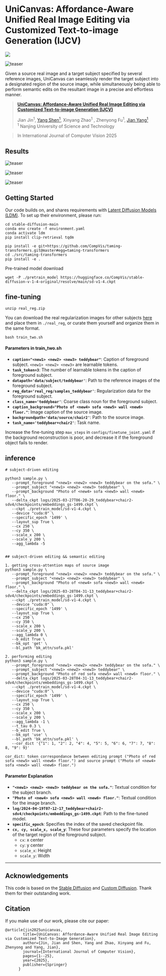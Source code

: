 # UniCanvas: Affordance-Aware Unified Real Image Editing via Customized Text-to-image Generation (IJCV)

<a href="https://jinjianrick.github.io/unicanvas/"><img src="https://img.shields.io/static/v1?label=Project&message=Website&color=blue"></a>

![teaser](pics/teaser.png)

Given a source real image and a target subject specified by several reference images, UniCanvas can seamlessly render the target subject into a designated region of the source image, while simultaneously being able to perform semantic edits on the resultant image in a precise and effortless manner.

> <a href="https://jinjianrick.github.io/unicanvas/">**UniCanvas: Affordance-Aware Unified Real Image Editing via Customized Text-to-image Generation (IJCV)**</a>
>
>   Jian Jin<sup>1</sup></a>,
    <a href="https://scholar.google.com.hk/citations?hl=zh-CN&user=Kz1lGgoAAAAJ">Yang Shen<sup>1</sup></a>, 
    Xinyang Zhao<sup>1</sup> </a>, 
    Zhenyong Fu<sup>1</sup></a>, 
    <a href="https://scholar.google.com.hk/citations?hl=zh-CN&user=6CIDtZQAAAAJ">Jian Yang<sup>1</sup></a><br>
><sup>1</sup> Nanjing University of Science and Technology

> In International Journal of Computer Vision 2025

## Results
![teaser](pics/res1.png)

![teaser](pics/res3.png)

![teaser](pics/res2.png)


## Getting Started

Our code builds on, and shares requirements with [Latent Diffusion Models (LDM)](https://github.com/CompVis/latent-diffusion). To set up their environment, please run:

```
cd stable-diffusion-main
conda env create -f environment.yaml
conda activate ldm
pip install clip-retrieval tqdm
```

```
pip install -e git+https://github.com/CompVis/taming-transformers.git@master#egg=taming-transformers
cd ./src/taming-transformers
pip install -e .
```

Pre-trained model download

```
wget -P ./pretrain_model https://huggingface.co/CompVis/stable-diffusion-v-1-4-original/resolve/main/sd-v1-4.ckpt 
```

## fine-tuning
```
unzip real_reg.zip
```
You can download the real regularization images for other subjects [here](https://drive.google.com/file/d/1-oYRCLq87dKnMm6h8-y6X4WZ5_CU2CoM/view?usp=sharing) and place them in ```./real_reg```, or curate them yourself and organize them in the same format.


```
bash train_two.sh
```

#### Parameters in train_two.sh

- **`caption="<new1> <new2> <new3> teddybear"`**: Caption of foreground subject. `<new1> <new2> <new3>` are learnable tokens.
- **`task_token=3`**: The number of learnable tokens in the caption of foreground subject.
- **`datapath='data/subject/teddybear'`**: Path to the reference images of the foreground subject.
- **`reg_data='real_reg/samples_teddybear'`**: Regularization data for the foreground subject.
- **`class_name='teddybear'`**: Coarse class noun for the foreground subject.
- **`caption_background="Photo of <new4> sofa <new5> wall <new6> floor."`**: Image caption of the source image.
- **`backgroundpath='data/source/chair2'`**: Path to the source image.
- **`task_name='teddybear+chair2'`**: Task name.

Increase the fine-tuning step ```max_steps``` in ```configs/finetune_joint.yaml``` if the background reconstruction is poor, and decrease it if the foreground object fails to render.

## inference

```
# subject-driven editing

python3 sample.py \
   --prompt_foreground "<new1> <new2> <new3> teddybear on the sofa." \
   --prompt_subject "<new1> <new2> <new3> teddybear" \
   --prompt_background "Photo of <new4> sofa <new5> wall <new6> floor." \
   --delta_ckpt logs/2025-03-27T06-20-29_teddybear+chair2-sdv4/checkpoints/embeddings_gs-1499.ckpt \
   --ckpt ./pretrain_model/sd-v1-4.ckpt \
   --device "cuda:0" \
   --specific_epoch '1499' \
   --layout_sup True \
   --cx 250 \
   --cy 350 \
   --scale_x 200 \
   --scale_y 200 \
   --agg_lambda -5


## subject-driven editing && semantic editing

1. getting cross-attention maps of source image
python3 sample.py \
   --prompt_foreground "<new1> <new2> <new3> teddybear on the sofa." \
   --prompt_subject "<new1> <new2> <new3> teddybear" \
   --prompt_background "Photo of <new4> sofa <new5> wall <new6> floor." \
   --delta_ckpt logs/2025-03-28T04-31-13_teddybear+chair2-sdv4/checkpoints/embeddings_gs-1499.ckpt \
   --ckpt ./pretrain_model/sd-v1-4.ckpt \
   --device "cuda:0" \
   --specific_epoch '1499' \
   --layout_sup True \
   --cx 250 \
   --cy 350 \
   --scale_x 200 \
   --scale_y 200 \
   --agg_lambda 0 \
   --b_edit True \
   --bk_opt 'get' \
   --bl_path 'bk_attn/sofa.pkl'

2. performing editing
python3 sample.py \
   --prompt_foreground "<new1> <new2> <new3> teddybear on the sofa." \
   --prompt_subject "<new1> <new2> <new3> teddybear" \
   --prompt_background "Photo of red sofa <new5> wall <new6> floor." \
   --delta_ckpt logs/2025-03-28T04-31-13_teddybear+chair2-sdv4/checkpoints/embeddings_gs-1499.ckpt \
   --ckpt ./pretrain_model/sd-v1-4.ckpt \
   --device "cuda:0" \
   --specific_epoch '1499' \
   --layout_sup True \
   --cx 250 \
   --cy 350 \
   --scale_x 200 \
   --scale_y 200 \
   --agg_lambda -1 \
   --t_tau 0.3 \
   --b_edit True \
   --bk_opt 'use' \
   --bl_path 'bk_attn/sofa.pkl' \
   --cor_dict '{"1": 1, "2": 2, "4": 4, "5": 5, "6": 6, "7": 7, "8": 8, "9": 9}'  

cor_dict: token correspondance between editing prompt ("Photo of red sofa <new5> wall <new6> floor.") and source prompt ("Photo of <new4> sofa <new5> wall <new6> floor.")

```


#### Parameter Explanation

- **`"<new1> <new2> <new3> teddybear on the sofa."`**: Textual condition for the subject branch.
- **`"Photo of <new4> sofa <new5> wall <new6> floor."`**: Textual condition for the image branch.
- **`log/2024-04-19T07-12-17_teddybear+chair2-sdv4/checkpoints/embeddings_gs-1499.ckpt`**: Path to the fine-tuned model.
- **`specific_epoch`**: Specifies the index of the saved checkpoint file.
- **`cx, cy, scale_x, scale_y`**: These four parameters specify the location of the target region of the foreground subject.  
  - `cx`: x center  
  - `cy`: y center 
  - `scale_x`: Height  
  - `scale_y`: Width  

---

##  Acknowledgements
This code is based on the [Stable Diffusion](https://github.com/CompVis/latent-diffusion) and [Custom Diffusion](https://github.com/adobe-research/custom-diffusion). Thank them for their outstanding work.

## Citation

If you make use of our work, please cite our paper:

```
@article{jin2025unicanvas,
        title={UniCanvas: Affordance-Aware Unified Real Image Editing via Customized Text-to-Image Generation},
        author={Jin, Jian and Shen, Yang and Zhao, Xinyang and Fu, Zhenyong and Yang, Jian},
        journal={International Journal of Computer Vision},
        pages={1--25},
        year={2025},
        publisher={Springer}
      }
```
